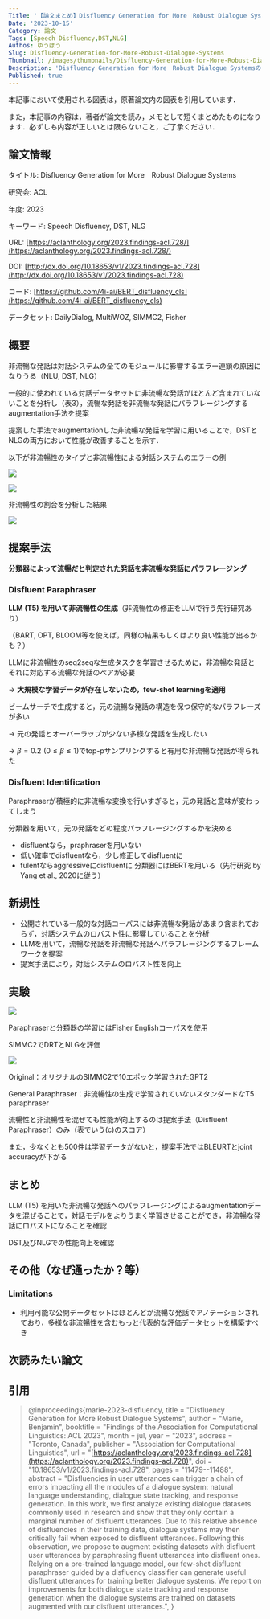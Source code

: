 ```yaml
---
Title: '【論文まとめ】Disfluency Generation for More　Robust Dialogue Systems'
Date: '2023-10-15'
Category: 論文
Tags: [Speech Disfluency,DST,NLG]
Authos: ゆうぼう
Slug: Disfluency-Generation-for-More-Robust-Dialogue-Systems
Thumbnail: /images/thumbnails/Disfluency-Generation-for-More-Robust-Dialogue-Systems.png
Description: 'Disfluency Generation for More　Robust Dialogue Systemsのまとめ'
Published: true
---
```


本記事において使用される図表は，原著論文内の図表を引用しています．

また，本記事の内容は，著者が論文を読み，メモとして短くまとめたものになります．必ずしも内容が正しいとは限らないこと，ご了承ください．

## 論文情報

タイトル: Disfluency Generation for More　Robust Dialogue Systems

研究会: ACL

年度: 2023

キーワード: Speech Disfluency, DST, NLG

URL: [https://aclanthology.org/2023.findings-acl.728/](https://aclanthology.org/2023.findings-acl.728/)

DOI: [http://dx.doi.org/10.18653/v1/2023.findings-acl.728](http://dx.doi.org/10.18653/v1/2023.findings-acl.728)

コード: [https://github.com/4i-ai/BERT_disfluency_cls](https://github.com/4i-ai/BERT_disfluency_cls)

データセット: DailyDialog, MultiWOZ, SIMMC2, Fisher

## 概要

非流暢な発話は対話システムの全てのモジュールに影響するエラー連鎖の原因になりうる（NLU, DST, NLG）

一般的に使われている対話データセットに非流暢な発話がほとんど含まれていないことを分析し（表3），流暢な発話を非流暢な発話にパラフレージングするaugmentation手法を提案

提案した手法でaugmentationした非流暢な発話を学習に用いることで，DSTとNLGの両方において性能が改善することを示す．



以下が非流暢性のタイプと非流暢性による対話システムのエラーの例

![](/images/article/Disfluency-Generation-for-More-Robust-Dialogue-Systems/evtotgu2.png)

![](/images/article/Disfluency-Generation-for-More-Robust-Dialogue-Systems/rhe52mqj.png)

非流暢性の割合を分析した結果

![](/images/article/Disfluency-Generation-for-More-Robust-Dialogue-Systems/6xrbquop.png)

## 提案手法

**分類器によって流暢だと判定された発話を非流暢な発話にパラフレージング**

### Disfluent Paraphraser

**LLM (T5) を用いて非流暢性の生成**（非流暢性の修正をLLMで行う先行研究あり）

（BART, OPT, BLOOM等を使えば，同様の結果もしくはより良い性能が出るかも？）



LLMに非流暢性のseq2seqな生成タスクを学習させるために，非流暢な発話とそれに対応する流暢な発話のペアが必要

→ **大規模な学習データが存在しないため，few-shot learningを適用**



ビームサーチで生成すると，元の流暢な発話の構造を保つ保守的なパラフレーズが多い

→ 元の発話とオーバーラップが少ない多様な発話を生成したい

→ $\beta = 0.2\,\,(0 \leq \beta \leq 1)$でtop-pサンプリングすると有用な非流暢な発話が得られた

### Disfluent Identification

Paraphraserが積極的に非流暢な変換を行いすぎると，元の発話と意味が変わってしまう

分類器を用いて，元の発話をどの程度パラフレージングするかを決める

- disfluentなら，praphraserを用いない
- 低い確率でdisfluentなら，少し修正してdisfluentに
- fulentならaggressiveにdisfluentに
分類器にはBERTを用いる（先行研究 by Yang et al., 2020に従う）

## 新規性

- 公開されている一般的な対話コーパスには非流暢な発話があまり含まれておらず，対話システムのロバスト性に影響していることを分析
- LLMを用いて，流暢な発話を非流暢な発話へパラフレージングするフレームワークを提案
- 提案手法により，対話システムのロバスト性を向上
## 実験

![](/images/article/Disfluency-Generation-for-More-Robust-Dialogue-Systems/m9bbczfi.png)

Paraphraserと分類器の学習にはFisher Englishコーパスを使用



SIMMC2でDRTとNLGを評価

![](/images/article/Disfluency-Generation-for-More-Robust-Dialogue-Systems/r29zg4uu.png)

Original：オリジナルのSIMMC2で10エポック学習されたGPT2

General Paraphraser：非流暢性の生成で学習されていないスタンダードなT5 paraphraser



流暢性と非流暢性を混ぜても性能が向上するのは提案手法（Disfluent Paraphraser）のみ（表でいう(c)のスコア）

また，少なくとも500件は学習データがないと，提案手法ではBLEURTとjoint accuracyが下がる

## まとめ

LLM (T5) を用いた非流暢な発話へのパラフレージングによるaugmentationデータを混ぜることで，対話モデルをよりうまく学習させることができ，非流暢な発話にロバストになることを確認

DST及びNLGでの性能向上を確認

## その他（なぜ通ったか？等）

### Limitations

- 利用可能な公開データセットはほとんどが流暢な発話でアノテーションされており，多様な非流暢性を含むもっと代表的な評価データセットを構築すべき
## 次読みたい論文


## 引用

> @inproceedings{marie-2023-disfluency,
> title = "Disfluency Generation for More Robust Dialogue Systems",
> author = "Marie, Benjamin",
> booktitle = "Findings of the Association for Computational Linguistics: ACL 2023",
> month = jul,
> year = "2023",
> address = "Toronto, Canada",
> publisher = "Association for Computational Linguistics",
> url = "[https://aclanthology.org/2023.findings-acl.728](https://aclanthology.org/2023.findings-acl.728)",
> doi = "10.18653/v1/2023.findings-acl.728",
> pages = "11479--11488",
> abstract = "Disfluencies in user utterances can trigger a chain of errors impacting all the modules of a dialogue system: natural language understanding, dialogue state tracking, and response generation. In this work, we first analyze existing dialogue datasets commonly used in research and show that they only contain a marginal number of disfluent utterances. Due to this relative absence of disfluencies in their training data, dialogue systems may then critically fail when exposed to disfluent utterances. Following this observation, we propose to augment existing datasets with disfluent user utterances by paraphrasing fluent utterances into disfluent ones. Relying on a pre-trained language model, our few-shot disfluent paraphraser guided by a disfluency classifier can generate useful disfluent utterances for training better dialogue systems. We report on improvements for both dialogue state tracking and response generation when the dialogue systems are trained on datasets augmented with our disfluent utterances.",
> }